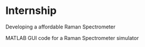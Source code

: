 # Internship
Developing a affordable Raman Spectrometer

MATLAB GUI code for a Raman Spectrometer simulator
